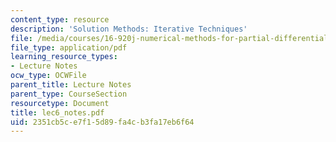 ```yaml
---
content_type: resource
description: 'Solution Methods: Iterative Techniques'
file: /media/courses/16-920j-numerical-methods-for-partial-differential-equations-sma-5212-spring-2003/2351cb5ce7f15d89fa4cb3fa17eb6f64_lec6_notes.pdf
file_type: application/pdf
learning_resource_types:
- Lecture Notes
ocw_type: OCWFile
parent_title: Lecture Notes
parent_type: CourseSection
resourcetype: Document
title: lec6_notes.pdf
uid: 2351cb5c-e7f1-5d89-fa4c-b3fa17eb6f64
---
```

